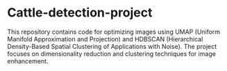 # Cattle-detection-project
This repository contains code for optimizing images using UMAP (Uniform Manifold Approximation and Projection) and HDBSCAN (Hierarchical Density-Based Spatial Clustering of Applications with Noise). The project focuses on dimensionality reduction and clustering techniques for image enhancement.

